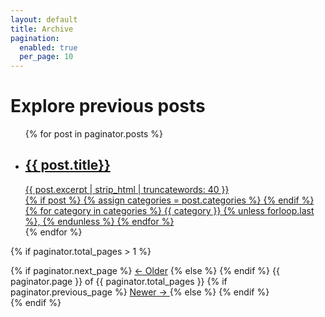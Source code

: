 ```yaml
---
layout: default
title: Archive
pagination:
  enabled: true
  per_page: 10
---
```

<div class="page-header-wrap">
  <h1 class="page-header">Explore previous posts</h1>
</div>
<ul class="archive-list">
{% for post in paginator.posts %}
    <a href="{{ post.url }}">
        <li class="box-border">
            <h2 class="archive-list__title">{{ post.title}}</h2>
            <div class="archive-list__excerpt">{{ post.excerpt | strip_html | truncatewords: 40 }}</div>
            {% if post %}
            {% assign categories = post.categories %}
            {% endif %}
            <div class="archive-list__category">
            {% for category in categories %}
            {{ category }}
            {% unless forloop.last %}, {% endunless %}
            {% endfor %}
            </div>
        </li>
    </a>
{% endfor %}
</ul>

<!-- Pagination links -->
{% if paginator.total_pages > 1 %}
<div class="pagination">
  {% if paginator.next_page %}
    <a href="{{ paginator.next_page_path }}">&larr; Older</a>    
  {% else %}<span></span>
  {% endif %}  
  <span class="center">
    {{ paginator.page }} of {{ paginator.total_pages }}
  </span>
  {% if paginator.previous_page %}
  <a class="right" href="{{ paginator.previous_page_path }}">
    Newer &rarr;
  </a>
  {% else %}<span></span>
  {% endif %}
</div>
{% endif %}
